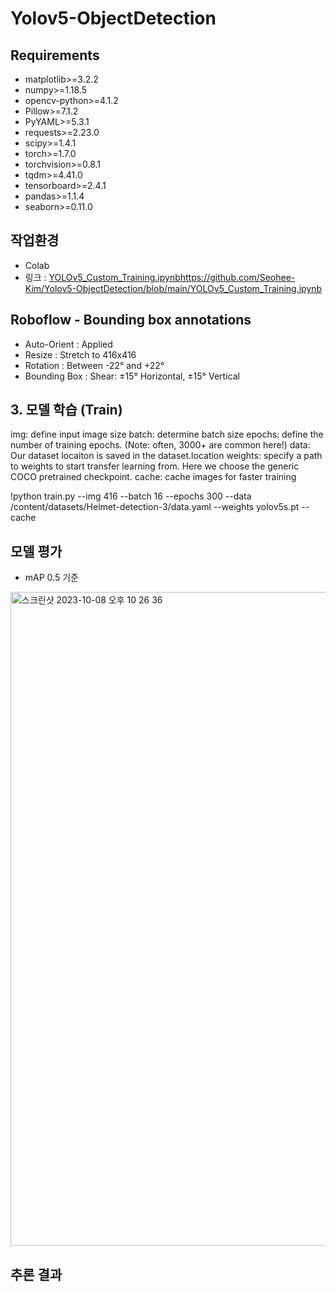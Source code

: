 # Yolov5-ObjectDetection

## Requirements
* matplotlib>=3.2.2
* numpy>=1.18.5
* opencv-python>=4.1.2
* Pillow>=7.1.2
* PyYAML>=5.3.1
* requests>=2.23.0
* scipy>=1.4.1
* torch>=1.7.0
* torchvision>=0.8.1
* tqdm>=4.41.0
* tensorboard>=2.4.1
* pandas>=1.1.4
* seaborn>=0.11.0

## 작업환경
* Colab
* 링크 :  [YOLOv5_Custom_Training.ipynb](https://github.com/Seohee-Kim/Yolov5-ObjectDetection/blob/main/YOLOv5_Custom_Training.ipynb)https://github.com/Seohee-Kim/Yolov5-ObjectDetection/blob/main/YOLOv5_Custom_Training.ipynb

## Roboflow - Bounding box annotations
* Auto-Orient : Applied
* Resize : Stretch to 416x416
* Rotation : Between -22° and +22°
* Bounding Box : Shear: ±15° Horizontal, ±15° Vertical

## 3. 모델 학습 (Train)
img: define input image size
batch: determine batch size
epochs: define the number of training epochs. (Note: often, 3000+ are common here!)
data: Our dataset locaiton is saved in the dataset.location
weights: specify a path to weights to start transfer learning from. Here we choose the generic COCO pretrained checkpoint.
cache: cache images for faster training

!python train.py --img 416 --batch 16 --epochs 300 --data /content/datasets/Helmet-detection-3/data.yaml --weights yolov5s.pt --cache
     
## 모델 평가
* mAP 0.5 기준
<img width="1046" alt="스크린샷 2023-10-08 오후 10 26 36" src="https://github.com/Seohee-Kim/Yolov5-ObjectDetection/assets/62201733/0a456bdd-914f-4c3e-ab4d-3200842355e3">

## 추론 결과

